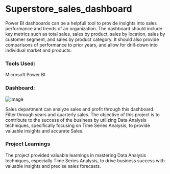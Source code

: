 # Superstore_sales_dashboard

Power BI dashboards can be a helpfull tool to provide insights into sales performance and trends of an organization.
The dashboard should include key metrics such as total sales, sales by product, sales by location, sales by customer segment, and sales by product category.
It should also provide comparisons of performance to prior years, and allow for drill-down into individual market and products.


### Tools Used:
Microsoft Power BI

### Dashboard:

![image](https://github.com/user-attachments/assets/ade7fd51-3241-4a20-aff7-f23190534153)


Sales department can analyze sales and profit through this dashboard. Filter through years and quarterly sales.
The objective of this project is to contribute to the success of the business by utilizing Data Analysis techniques, 
specifically focusing on Time Series Analysis, to provide valuable insights and accurate Sales.

### Project Learnings
The project provided valuable learnings in mastering Data Analysis techniques, especially Time Series Analysis, 
to drive business success with valuable insights and precise sales forecasts.

